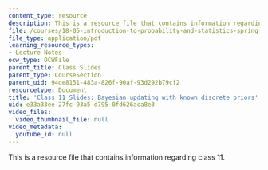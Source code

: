 ```yaml
---
content_type: resource
description: This is a resource file that contains information regarding class 11.
file: /courses/18-05-introduction-to-probability-and-statistics-spring-2014/e33a33ee27fc93a5d7950fd626aca8e3_MIT18_05S14_class11_slides.pdf
file_type: application/pdf
learning_resource_types:
- Lecture Notes
ocw_type: OCWFile
parent_title: Class Slides
parent_type: CourseSection
parent_uid: 94de8151-483a-826f-90af-93d292b79cf2
resourcetype: Document
title: 'Class 11 Slides: Bayesian updating with known discrete priors'
uid: e33a33ee-27fc-93a5-d795-0fd626aca8e3
video_files:
  video_thumbnail_file: null
video_metadata:
  youtube_id: null
---
```

This is a resource file that contains information regarding class 11.

